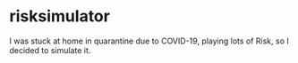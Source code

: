 # risksimulator
I was stuck at home in quarantine due to COVID-19, playing lots of Risk, so I decided to simulate it.
